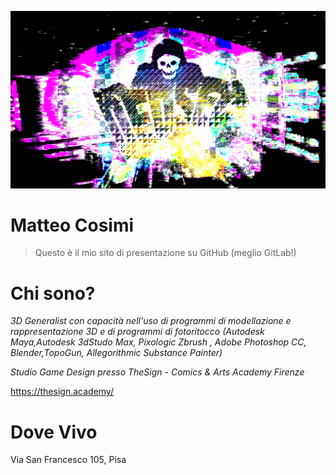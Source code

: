 ![GitHub image](DedSec.jpg)

# Matteo Cosimi
> Questo è il mio sito di presentazione su GitHub (meglio GitLab!)

# Chi sono?

*3D Generalist con capacità nell'uso di programmi di modellazione e rappresentazione 3D e di programmi di fotoritocco (Autodesk Maya,Autodesk 3dStudo Max, Pixologic Zbrush , Adobe Photoshop CC, Blender,TopoGun, Allegorithmic Substance Painter)*

*Studio Game Design presso TheSign - Comics & Arts Academy Firenze*

https://thesign.academy/
# Dove Vivo
<addr> Via San Francesco 105, Pisa